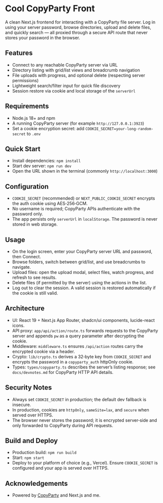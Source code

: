 # Cool CopyParty Front

A clean Next.js frontend for interacting with a CopyParty file server. Log in using your server password, browse directories, upload and delete files, and quickly search — all proxied through a secure API route that never stores your password in the browser.

## Features
- Connect to any reachable CopyParty server via URL
- Directory listing with grid/list views and breadcrumb navigation
- File uploads with progress, and optional delete (respecting server permissions)
- Lightweight search/filter input for quick file discovery
- Session restore via cookie and local storage of the `serverUrl`

## Requirements
- Node.js 18+ and npm
- A running CopyParty server (for example `http://127.0.0.1:3923`)
- Set a cookie encryption secret: add `COOKIE_SECRET=your-long-random-secret` to `.env`


## Quick Start
- Install dependencies: `npm install`
- Start dev server: `npm run dev`
- Open the URL shown in the terminal (commonly `http://localhost:3000`)

## Configuration
- `COOKIE_SECRET` (recommended) or `NEXT_PUBLIC_COOKIE_SECRET` encrypts the auth cookie using AES‑256‑GCM.
- No username is required; CopyParty APIs authenticate with the password only.
- The app persists only `serverUrl` in `localStorage`. The password is never stored in web storage.

## Usage
- On the login screen, enter your CopyParty server URL and password, then Connect.
- Browse folders, switch between grid/list, and use breadcrumbs to navigate.
- Upload files: open the upload modal, select files, watch progress, and refresh to see results.
- Delete files (if permitted by the server) using the actions in the list.
- Log out to clear the session. A valid session is restored automatically if the cookie is still valid.

## Architecture
- UI: React 19 + Next.js App Router, shadcn/ui components, lucide-react icons.
- API proxy: `app/api/action/route.ts` forwards requests to the CopyParty server and appends `pw` as a query parameter after decrypting the cookie.
- Middleware: `middleware.ts` ensures `/api/action` routes carry the encrypted cookie via a header.
- Crypto: `lib/crypto.ts` derives a 32‑byte key from `COOKIE_SECRET` and encrypts the password in a `copyparty_auth` httpOnly cookie.
- Types: `types/copyparty.ts` describes the server’s listing response; see `docs/devnotes.md` for CopyParty HTTP API details.

## Security Notes
- Always set `COOKIE_SECRET` in production; the default dev fallback is insecure.
- In production, cookies are `httpOnly`, `sameSite=lax`, and `secure` when served over HTTPS.
- The browser never stores the password; it is encrypted server‑side and only forwarded to CopyParty during API requests.

## Build and Deploy
- Production build: `npm run build`
- Start: `npm start`
- Deploy to your platform of choice (e.g., Vercel). Ensure `COOKIE_SECRET` is configured and your app is served over HTTPS.

## Acknowledgements
- Powered by [CopyParty](https://github.com/9001/copyparty) and Next.js and me.
